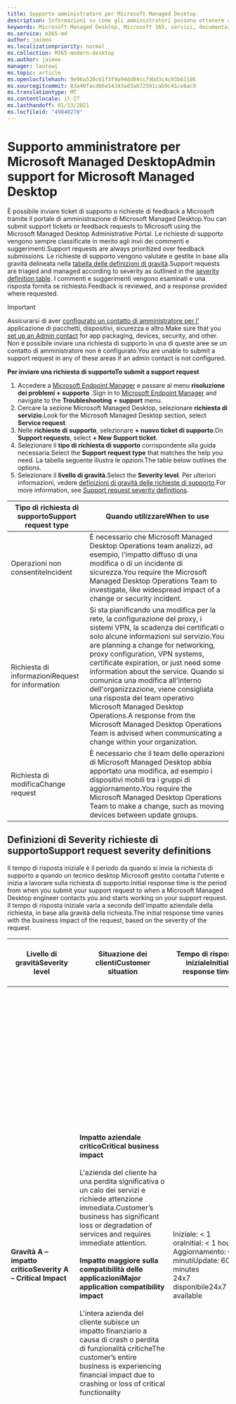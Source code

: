 ```yaml
---
title: Supporto amministratore per Microsoft Managed Desktop
description: Informazioni su come gli amministratori possono ottenere assistenza per il servizio
keywords: Microsoft Managed Desktop, Microsoft 365, servizi, documentazione
ms.service: m365-md
author: jaimeo
ms.localizationpriority: normal
ms.collection: M365-modern-desktop
ms.author: jaimeo
manager: laurawi
ms.topic: article
ms.openlocfilehash: 9e96a530c61f3f9a94dd84cc79bd3c4c03b61106
ms.sourcegitcommit: 83a40facd66e14343ad3ab72591cab9c41ce6ac0
ms.translationtype: MT
ms.contentlocale: it-IT
ms.lasthandoff: 01/13/2021
ms.locfileid: "49840278"
---
```

# <a name="admin-support-for-microsoft-managed-desktop"></a><span data-ttu-id="6bcf3-104">Supporto amministratore per Microsoft Managed Desktop</span><span class="sxs-lookup"><span data-stu-id="6bcf3-104">Admin support for Microsoft Managed Desktop</span></span>

<span data-ttu-id="6bcf3-105">È possibile inviare ticket di supporto o richieste di feedback a Microsoft tramite il portale di amministrazione di Microsoft Managed Desktop.</span><span class="sxs-lookup"><span data-stu-id="6bcf3-105">You can submit support tickets or feedback requests to Microsoft using the Microsoft Managed Desktop Administrative Portal.</span></span> <span data-ttu-id="6bcf3-106">Le richieste di supporto vengono sempre classificate in merito agli invii dei commenti e suggerimenti.</span><span class="sxs-lookup"><span data-stu-id="6bcf3-106">Support requests are always prioritized over feedback submissions.</span></span> <span data-ttu-id="6bcf3-107">Le richieste di supporto vengono valutate e gestite in base alla gravità delineata nella [tabella delle definizioni di gravità](#sev).</span><span class="sxs-lookup"><span data-stu-id="6bcf3-107">Support requests are triaged and managed according to severity as outlined in the [severity definition table](#sev).</span></span> <span data-ttu-id="6bcf3-108">I commenti e suggerimenti vengono esaminati e una risposta fornita se richiesto.</span><span class="sxs-lookup"><span data-stu-id="6bcf3-108">Feedback is reviewed, and a response provided where requested.</span></span> 

>[!IMPORTANT]
><span data-ttu-id="6bcf3-109">Assicurarsi di aver [configurato un contatto di amministratore per l'](../get-started/add-admin-contacts.md) applicazione di pacchetti, dispositivi, sicurezza e altro.</span><span class="sxs-lookup"><span data-stu-id="6bcf3-109">Make sure that you [set up an Admin contact](../get-started/add-admin-contacts.md) for app packaging, devices, security, and other.</span></span> <span data-ttu-id="6bcf3-110">Non è possibile inviare una richiesta di supporto in una di queste aree se un contatto di amministratore non è configurato.</span><span class="sxs-lookup"><span data-stu-id="6bcf3-110">You are unable to submit a support request in any of these areas if an admin contact is not configured.</span></span>

<span data-ttu-id="6bcf3-111">**Per inviare una richiesta di supporto**</span><span class="sxs-lookup"><span data-stu-id="6bcf3-111">**To submit a support request**</span></span>
1. <span data-ttu-id="6bcf3-112">Accedere a [Microsoft Endpoint Manager](https://endpoint.microsoft.com/) e passare al menu **risoluzione dei problemi + supporto** .</span><span class="sxs-lookup"><span data-stu-id="6bcf3-112">Sign in to [Microsoft Endpoint Manager](https://endpoint.microsoft.com/) and navigate to the **Troubleshooting + support** menu.</span></span>
2. <span data-ttu-id="6bcf3-113">Cercare la sezione Microsoft Managed Desktop, selezionare **richiesta di servizio**.</span><span class="sxs-lookup"><span data-stu-id="6bcf3-113">Look for the Microsoft Managed Desktop section, select **Service request**.</span></span>
3. <span data-ttu-id="6bcf3-114">Nelle **richieste di supporto**, selezionare **+ nuovo ticket di supporto**.</span><span class="sxs-lookup"><span data-stu-id="6bcf3-114">On **Support requests**, select **+ New Support ticket**.</span></span>
4. <span data-ttu-id="6bcf3-115">Selezionare il **tipo di richiesta di supporto** corrispondente alla guida necessaria.</span><span class="sxs-lookup"><span data-stu-id="6bcf3-115">Select the **Support request type** that matches the help you need.</span></span> <span data-ttu-id="6bcf3-116">La tabella seguente illustra le opzioni.</span><span class="sxs-lookup"><span data-stu-id="6bcf3-116">The table below outlines the options.</span></span> 
5. <span data-ttu-id="6bcf3-117">Selezionare il **livello di gravità**.</span><span class="sxs-lookup"><span data-stu-id="6bcf3-117">Select the **Severity level**.</span></span> <span data-ttu-id="6bcf3-118">Per ulteriori informazioni, vedere [definizioni di gravità delle richieste di supporto](#sev).</span><span class="sxs-lookup"><span data-stu-id="6bcf3-118">For more information, see [Support request severity definitions](#sev).</span></span> 

<span data-ttu-id="6bcf3-119">Tipo di richiesta di supporto</span><span class="sxs-lookup"><span data-stu-id="6bcf3-119">Support request type</span></span> | <span data-ttu-id="6bcf3-120">Quando utilizzare</span><span class="sxs-lookup"><span data-stu-id="6bcf3-120">When to use</span></span>
--- | ---
<span data-ttu-id="6bcf3-121">Operazioni non consentite</span><span class="sxs-lookup"><span data-stu-id="6bcf3-121">Incident</span></span> | <span data-ttu-id="6bcf3-122">È necessario che Microsoft Managed Desktop Operations team analizzi, ad esempio, l'impatto diffuso di una modifica o di un incidente di sicurezza.</span><span class="sxs-lookup"><span data-stu-id="6bcf3-122">You require the Microsoft Managed Desktop Operations Team to investigate, like widespread impact of a change or security incident.</span></span>
<span data-ttu-id="6bcf3-123">Richiesta di informazioni</span><span class="sxs-lookup"><span data-stu-id="6bcf3-123">Request for information</span></span> | <span data-ttu-id="6bcf3-124">Si sta pianificando una modifica per la rete, la configurazione del proxy, i sistemi VPN, la scadenza dei certificati o solo alcune informazioni sul servizio.</span><span class="sxs-lookup"><span data-stu-id="6bcf3-124">You are planning a change for networking, proxy configuration, VPN systems, certificate expiration, or just need some information about the service.</span></span> <span data-ttu-id="6bcf3-125">Quando si comunica una modifica all'interno dell'organizzazione, viene consigliata una risposta del team operativo Microsoft Managed Desktop Operations.</span><span class="sxs-lookup"><span data-stu-id="6bcf3-125">A response from the Microsoft Managed Desktop Operations Team is advised when communicating a change within your organization.</span></span>
<span data-ttu-id="6bcf3-126">Richiesta di modifica</span><span class="sxs-lookup"><span data-stu-id="6bcf3-126">Change request</span></span> | <span data-ttu-id="6bcf3-127">È necessario che il team delle operazioni di Microsoft Managed Desktop abbia apportato una modifica, ad esempio i dispositivi mobili tra i gruppi di aggiornamento.</span><span class="sxs-lookup"><span data-stu-id="6bcf3-127">You require the Microsoft Managed Desktop Operations Team to make a change, such as moving devices between update groups.</span></span>

<span id="sev" />

## <a name="support-request-severity-definitions"></a><span data-ttu-id="6bcf3-128">Definizioni di Severity richieste di supporto</span><span class="sxs-lookup"><span data-stu-id="6bcf3-128">Support request severity definitions</span></span>

<span data-ttu-id="6bcf3-129">Il tempo di risposta iniziale è il periodo da quando si invia la richiesta di supporto a quando un tecnico desktop Microsoft gestito contatta l'utente e inizia a lavorare sulla richiesta di supporto.</span><span class="sxs-lookup"><span data-stu-id="6bcf3-129">Initial response time is the period from when you submit your support request to when a Microsoft Managed Desktop engineer contacts you and starts working on your support request.</span></span> <span data-ttu-id="6bcf3-130">Il tempo di risposta iniziale varia a seconda dell'impatto aziendale della richiesta, in base alla gravità della richiesta.</span><span class="sxs-lookup"><span data-stu-id="6bcf3-130">The initial response time varies with the business impact of the request, based on the severity of the request.</span></span>

<span data-ttu-id="6bcf3-131">Livello di gravità</span><span class="sxs-lookup"><span data-stu-id="6bcf3-131">Severity level</span></span>  | <span data-ttu-id="6bcf3-132">Situazione dei clienti</span><span class="sxs-lookup"><span data-stu-id="6bcf3-132">Customer situation</span></span> |  <span data-ttu-id="6bcf3-133">Tempo di risposta iniziale</span><span class="sxs-lookup"><span data-stu-id="6bcf3-133">Initial response time</span></span>   | <span data-ttu-id="6bcf3-134">Risposta del cliente prevista</span><span class="sxs-lookup"><span data-stu-id="6bcf3-134">Expected customer response</span></span>
--- | --- | --- | ---
<span data-ttu-id="6bcf3-135">**Gravità A – impatto critico**</span><span class="sxs-lookup"><span data-stu-id="6bcf3-135">**Severity A – Critical Impact**</span></span> |  <span data-ttu-id="6bcf3-136">**Impatto aziendale critico**</span><span class="sxs-lookup"><span data-stu-id="6bcf3-136">**Critical business impact**</span></span><br><br><span data-ttu-id="6bcf3-137">L'azienda del cliente ha una perdita significativa o un calo dei servizi e richiede attenzione immediata.</span><span class="sxs-lookup"><span data-stu-id="6bcf3-137">Customer’s business has significant loss or degradation of services and requires immediate attention.</span></span><br><br><span data-ttu-id="6bcf3-138">**Impatto maggiore sulla compatibilità delle applicazioni**</span><span class="sxs-lookup"><span data-stu-id="6bcf3-138">**Major application compatibility impact**</span></span><br><br><span data-ttu-id="6bcf3-139">L'intera azienda del cliente subisce un impatto finanziario a causa di crash o perdita di funzionalità critiche</span><span class="sxs-lookup"><span data-stu-id="6bcf3-139">The customer’s entire business is experiencing financial impact due to crashing or loss of critical functionality</span></span> | <span data-ttu-id="6bcf3-140">Iniziale: < 1 ora</span><span class="sxs-lookup"><span data-stu-id="6bcf3-140">Initial: < 1 hour</span></span><br><span data-ttu-id="6bcf3-141">Aggiornamento: 60 minuti</span><span class="sxs-lookup"><span data-stu-id="6bcf3-141">Update: 60 minutes</span></span><br><span data-ttu-id="6bcf3-142">24x7 disponibile</span><span class="sxs-lookup"><span data-stu-id="6bcf3-142">24x7 available</span></span> | <span data-ttu-id="6bcf3-143">Quando si seleziona Severity A, si conferma che il problema ha un impatto critico sull'azienda, con grave perdita e degrado dei servizi.</span><span class="sxs-lookup"><span data-stu-id="6bcf3-143">When you select Severity A, you confirm that the issue has critical business impact, with severe loss and degradation of services.</span></span> <br><br><span data-ttu-id="6bcf3-144">Il problema richiede una risposta immediata e si impegna a una continua operazione 24x7 ogni giorno con il team Microsoft fino alla risoluzione, altrimenti Microsoft può a propria discrezione ridurre la gravità al livello B.</span><span class="sxs-lookup"><span data-stu-id="6bcf3-144">The issue demands an immediate response, and you commit to continuous 24x7 operation every day with the Microsoft team until resolution, otherwise, Microsoft may at its discretion decrease the Severity to level B.</span></span><br><br> <span data-ttu-id="6bcf3-145">È inoltre necessario verificare che Microsoft disponga di informazioni di contatto accurate.</span><span class="sxs-lookup"><span data-stu-id="6bcf3-145">You also ensure that Microsoft has your accurate contact information.</span></span> 
<span data-ttu-id="6bcf3-146">**Gravità B-impatto moderato**</span><span class="sxs-lookup"><span data-stu-id="6bcf3-146">**Severity B – Moderate Impact**</span></span> |  <span data-ttu-id="6bcf3-147">**Impatto aziendale moderato**</span><span class="sxs-lookup"><span data-stu-id="6bcf3-147">**Moderate business impact**</span></span><br><br><span data-ttu-id="6bcf3-148">L'azienda del cliente ha una perdita o un peggioramento moderato dei servizi, ma il lavoro può ragionevolmente continuare in modo compromessa.</span><span class="sxs-lookup"><span data-stu-id="6bcf3-148">Customer’s business has moderate loss or degradation of services, but work can reasonably continue in an impaired manner.</span></span><br><br><span data-ttu-id="6bcf3-149">**Impatto moderato sulla compatibilità delle applicazioni**</span><span class="sxs-lookup"><span data-stu-id="6bcf3-149">**Moderate application compatibility impact**</span></span><br><br><span data-ttu-id="6bcf3-150">Un gruppo aziendale specifico non è più produttivo, a causa di un comportamento di crash o di perdita di funzionalità critiche.</span><span class="sxs-lookup"><span data-stu-id="6bcf3-150">A specific business group is no longer productive, due to crashing behavior or loss of critical functionality.</span></span> |  <span data-ttu-id="6bcf3-151">Iniziale: < 4 ore</span><span class="sxs-lookup"><span data-stu-id="6bcf3-151">Initial: < 4 hours</span></span><br><span data-ttu-id="6bcf3-152">Aggiornamento: 12 ore</span><span class="sxs-lookup"><span data-stu-id="6bcf3-152">Update: 12 hours</span></span><br><span data-ttu-id="6bcf3-153">Orario di ufficio (24x7 disponibile)</span><span class="sxs-lookup"><span data-stu-id="6bcf3-153">Business hours (24x7 available)</span></span> | <span data-ttu-id="6bcf3-154">Quando si seleziona Severity B, si conferma che il problema ha un impatto moderato sull'azienda con perdita e degrado dei servizi, ma le soluzioni alternative consentono una continuità di business ragionevole, seppur temporanea.</span><span class="sxs-lookup"><span data-stu-id="6bcf3-154">When you select Severity B, you confirm that the issue has moderate impact to your business with loss and degradation of services, but workarounds enable reasonable, albeit temporary, business continuity.</span></span> <br><br><span data-ttu-id="6bcf3-155">Il problema richiede una risposta urgente.</span><span class="sxs-lookup"><span data-stu-id="6bcf3-155">The issue demands an urgent response.</span></span> <span data-ttu-id="6bcf3-156">Se si è scelto 24x7 quando si invia la richiesta di supporto, si esegue il commit di un'operazione continua 24x7 ogni giorno con il team di Microsoft fino alla risoluzione, altrimenti Microsoft potrebbe, a propria discrezione, ridurre la gravità al livello C. Se si è scelto il supporto per l'orario di ufficio quando si invia un incidente di gravità B, Microsoft vi contatterà solo durante l'orario di ufficio.</span><span class="sxs-lookup"><span data-stu-id="6bcf3-156">If you chose 24x7 when you submit the support request, you commit to a continuous 24x7 operation every day with the Microsoft team until resolution, otherwise, Microsoft might at its discretion decrease the severity to level C. If you chose business-hours support when you submit a Severity B incident, Microsoft will contact you during business hours only.</span></span><br><br><span data-ttu-id="6bcf3-157">È inoltre necessario verificare che Microsoft disponga di informazioni di contatto accurate.</span><span class="sxs-lookup"><span data-stu-id="6bcf3-157">You also ensure that Microsoft has your accurate contact information.</span></span>
<span data-ttu-id="6bcf3-158">**Gravità C – impatto minimo**</span><span class="sxs-lookup"><span data-stu-id="6bcf3-158">**Severity C – Minimal Impact**</span></span> |   <span data-ttu-id="6bcf3-159">**Impatto aziendale minimo**</span><span class="sxs-lookup"><span data-stu-id="6bcf3-159">**Minimum business impact**</span></span><br><br> <span data-ttu-id="6bcf3-160">L'attività del cliente è in funzione con impedimenti minimi dei servizi.</span><span class="sxs-lookup"><span data-stu-id="6bcf3-160">Customer’s business is functioning with minor impediments of services.</span></span><br><br><span data-ttu-id="6bcf3-161">**Impatto di compatibilità delle applicazioni secondarie**</span><span class="sxs-lookup"><span data-stu-id="6bcf3-161">**Minor application compatibility impact**</span></span><br><br><span data-ttu-id="6bcf3-162">Gli utenti potenzialmente non correlati riscontrano problemi di compatibilità minori che non impediscono la produttività</span><span class="sxs-lookup"><span data-stu-id="6bcf3-162">Potentially unrelated users experience minor compatibility issues that do not prevent productivity</span></span> |    <span data-ttu-id="6bcf3-163">Iniziale: < 8 ore</span><span class="sxs-lookup"><span data-stu-id="6bcf3-163">Initial: < 8 hours</span></span><br><span data-ttu-id="6bcf3-164">Aggiornamento: 24 ore</span><span class="sxs-lookup"><span data-stu-id="6bcf3-164">Update: 24 hours</span></span><br><span data-ttu-id="6bcf3-165">Ore lavorative</span><span class="sxs-lookup"><span data-stu-id="6bcf3-165">Business hours</span></span>  | <span data-ttu-id="6bcf3-166">Quando si seleziona gravità C, si conferma che il problema ha un impatto minimo sulla propria azienda con impedimenti minori del servizio.</span><span class="sxs-lookup"><span data-stu-id="6bcf3-166">When you select Severity C, you confirm that the issue has minimum impact to your business with minor impediment of service.</span></span><br><br><span data-ttu-id="6bcf3-167">Per un incidente di gravità C, Microsoft vi contatterà solo durante l'orario di ufficio.</span><span class="sxs-lookup"><span data-stu-id="6bcf3-167">For a Severity C incident, Microsoft will contact you during business hours only.</span></span><br><br><span data-ttu-id="6bcf3-168">È inoltre necessario verificare che Microsoft disponga delle informazioni di contatto accurate</span><span class="sxs-lookup"><span data-stu-id="6bcf3-168">You also ensure that Microsoft has your accurate contact information</span></span>

<span data-ttu-id="6bcf3-169">Altre informazioni:</span><span class="sxs-lookup"><span data-stu-id="6bcf3-169">More details:</span></span>
- <span data-ttu-id="6bcf3-170">**Lingue di supporto** : tutto il supporto è disponibile in inglese.</span><span class="sxs-lookup"><span data-stu-id="6bcf3-170">**Support languages** - All support is provided in English.</span></span>
- <span data-ttu-id="6bcf3-171">**Modifiche a livello di gravità** -Microsoft può declassare il livello di gravità se il cliente non è in grado di fornire risorse o risposte adeguate per consentire a Microsoft di proseguire con gli sforzi di risoluzione dei problemi.</span><span class="sxs-lookup"><span data-stu-id="6bcf3-171">**Severity level changes** - Microsoft may downgrade the severity level if the customer is not able to provide adequate resources or responses to enable Microsoft to continue with problem resolution efforts.</span></span> 
- <span data-ttu-id="6bcf3-172">**Orario di ufficio** -per la maggior parte dei paesi, l'orario di ufficio è compreso tra 9:00 e 5:00, ora solare Pacifico.</span><span class="sxs-lookup"><span data-stu-id="6bcf3-172">**Business hours** - For most countries, business hours are from 9:00 AM to 5:00 PM, Pacific Standard Time.</span></span>
- <span data-ttu-id="6bcf3-173">**Compatibilità delle applicazioni** -per un problema di compatibilità delle applicazioni da considerare, deve essere presente un errore riproducibile, della stessa versione dell'applicazione, tra la versione precedente e quella corrente di Windows o Office.</span><span class="sxs-lookup"><span data-stu-id="6bcf3-173">**Application compatibility** - For an application compatibility issue to be considered, there must be a reproducible error, of the same version of the application, between the previous and current version of Windows or Office.</span></span> <span data-ttu-id="6bcf3-174">Per risolvere i problemi di compatibilità delle applicazioni, Microsoft richiede l'utilizzo di un punto di contatto del cliente.</span><span class="sxs-lookup"><span data-stu-id="6bcf3-174">To resolve application compatibility issues, Microsoft requires a customer point of contact to work with.</span></span> <span data-ttu-id="6bcf3-175">L'individuo deve collaborare direttamente con il team di Fast Track per analizzare e risolvere il problema.</span><span class="sxs-lookup"><span data-stu-id="6bcf3-175">The individual must work directly with our Fast Track team to investigate and resolve the issue.</span></span>
- <span data-ttu-id="6bcf3-176">**Tempo di risposta del cliente** Se un cliente non è in grado di soddisfare i requisiti di risposta previsti, Microsoft retrocederà la richiesta di un livello di gravità, a un minimo di gravità C. Se un cliente non risponde alle richieste di azione, Microsoft consentirà di attenuare e chiudere la richiesta di supporto entro 48 ore dall'ultima richiesta.</span><span class="sxs-lookup"><span data-stu-id="6bcf3-176">**Customer response time** If a customer is unable to meet the expected response requirements, Microsoft will downgrade the request by one severity level, to a minimum of Severity C. If a customer is unresponsive to requests for action, Microsoft will mitigate and close the support request within 48 hours of the last request.</span></span>

## <a name="provide-feedback"></a><span data-ttu-id="6bcf3-177">Inviare feedback</span><span class="sxs-lookup"><span data-stu-id="6bcf3-177">Provide feedback</span></span>

<span data-ttu-id="6bcf3-178">È possibile apprezzare i propri commenti e utilizzarli per migliorare l'esperienza di supporto dell'amministratore.</span><span class="sxs-lookup"><span data-stu-id="6bcf3-178">We appreciate your feedback and use it to improve the admin support experience.</span></span>

<span data-ttu-id="6bcf3-179">Una volta che il ticket è nello stato **attenuato** o **risolto** , è possibile condividere i propri commenti e suggerimenti sulla propria esperienza con quel particolare problema.</span><span class="sxs-lookup"><span data-stu-id="6bcf3-179">Once a ticket is in the **Mitigated** or **Resolved** state, you can share your feedback on your experience with that particular issue.</span></span> <span data-ttu-id="6bcf3-180">Per condividere commenti e suggerimenti, passare alla pagina **richieste di servizio** nel menu **risoluzione dei problemi + supporto** del portale MEM.</span><span class="sxs-lookup"><span data-stu-id="6bcf3-180">To share feedback, go to the **Service requests** page in the **Troubleshooting + support** menu of the MEM portal.</span></span> <span data-ttu-id="6bcf3-181">Selezionare il ticket specifico.</span><span class="sxs-lookup"><span data-stu-id="6bcf3-181">Select the specific ticket.</span></span> <span data-ttu-id="6bcf3-182">I dettagli del ticket verranno visualizzati all'interno del Fly-in sul lato destro, selezionare la scheda **commenti e suggerimenti** e fornire le informazioni richieste.</span><span class="sxs-lookup"><span data-stu-id="6bcf3-182">The ticket details will appear in the fly-in on the right side, select the **Feedback** tab, and provide the requested information.</span></span> <span data-ttu-id="6bcf3-183">Fare attenzione a non includere informazioni personali nel modulo di commenti e suggerimenti.</span><span class="sxs-lookup"><span data-stu-id="6bcf3-183">Be careful not to include any personal information in the feedback form.</span></span> <span data-ttu-id="6bcf3-184">Per ulteriori informazioni sulla privacy, vedere l'informativa [sulla privacy di Microsoft](https://privacy.microsoft.com/privacystatement).</span><span class="sxs-lookup"><span data-stu-id="6bcf3-184">For more information about privacy, see the [Microsoft Privacy Statement](https://privacy.microsoft.com/privacystatement).</span></span>

![Modulo commenti e suggerimenti](../../media/feedback_form.png)



## <a name="more-resources"></a><span data-ttu-id="6bcf3-186">Altre risorse</span><span class="sxs-lookup"><span data-stu-id="6bcf3-186">More resources</span></span>
- <span data-ttu-id="6bcf3-187">[Supporto utente per Microsoft Managed Desktop](end-user-support.md).</span><span class="sxs-lookup"><span data-stu-id="6bcf3-187">[User support for Microsoft Managed Desktop](end-user-support.md).</span></span> 
- <span data-ttu-id="6bcf3-188">[Supporto per Microsoft Managed Desktop](../service-description/support.md).</span><span class="sxs-lookup"><span data-stu-id="6bcf3-188">[Support for Microsoft Managed Desktop](../service-description/support.md).</span></span> 
- <span data-ttu-id="6bcf3-189">Se si è già abbonati a Microsoft Managed Desktop, è possibile trovare procedure dettagliate, flussi di processo, istruzioni di lavoro e domande frequenti sulla guida di amministrazione di Microsoft Managed Desktop nella pagina **risorse online** sotto la sezione **Microsoft Managed Desktop** del menu **Amministrazione tenant** in [Microsoft Endpoint Manager](https://endpoint.microsoft.com/).</span><span class="sxs-lookup"><span data-stu-id="6bcf3-189">If you already subscribe to Microsoft Managed Desktop, you can find detailed procedures, process flows, work instructions, and FAQs in the Microsoft Managed Desktop Admin Guide in the **Online resources** page under the **Microsoft Managed Desktop** section of the **Tenant administration** menu in [Microsoft Endpoint Manager](https://endpoint.microsoft.com/).</span></span>
